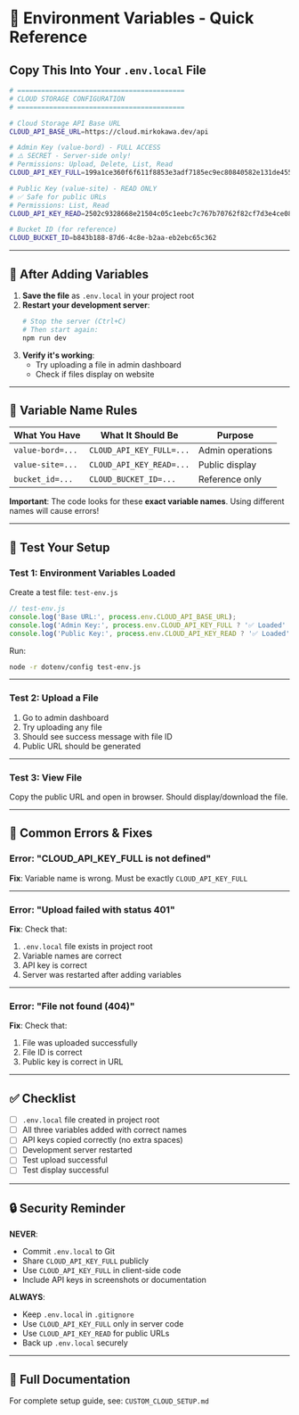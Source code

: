 # 🔑 Environment Variables - Quick Reference

## Copy This Into Your `.env.local` File

```bash
# ==========================================
# CLOUD STORAGE CONFIGURATION
# ==========================================

# Cloud Storage API Base URL
CLOUD_API_BASE_URL=https://cloud.mirkokawa.dev/api

# Admin Key (value-bord) - FULL ACCESS
# ⚠️ SECRET - Server-side only!
# Permissions: Upload, Delete, List, Read
CLOUD_API_KEY_FULL=199a1ce360f6f611f8853e3adf7185ec9ec80840582e131de4551437869c52fb

# Public Key (value-site) - READ ONLY
# ✅ Safe for public URLs
# Permissions: List, Read
CLOUD_API_KEY_READ=2502c9328668e21504c05c1eebc7c767b70762f82cf7d3e4ce0878f0a98c04e0

# Bucket ID (for reference)
CLOUD_BUCKET_ID=b843b188-87d6-4c8e-b2aa-eb2ebc65c362
```

---

## 🔄 After Adding Variables

1. **Save the file** as `.env.local` in your project root
2. **Restart your development server**:
   ```bash
   # Stop the server (Ctrl+C)
   # Then start again:
   npm run dev
   ```
3. **Verify it's working**:
   - Try uploading a file in admin dashboard
   - Check if files display on website

---

## 📝 Variable Name Rules

| What You Have | What It Should Be | Purpose |
|--------------|------------------|---------|
| `value-bord=...` | `CLOUD_API_KEY_FULL=...` | Admin operations |
| `value-site=...` | `CLOUD_API_KEY_READ=...` | Public display |
| `bucket_id=...` | `CLOUD_BUCKET_ID=...` | Reference only |

**Important**: The code looks for these **exact variable names**. Using different names will cause errors!

---

## 🧪 Test Your Setup

### Test 1: Environment Variables Loaded

Create a test file: `test-env.js`

```javascript
// test-env.js
console.log('Base URL:', process.env.CLOUD_API_BASE_URL);
console.log('Admin Key:', process.env.CLOUD_API_KEY_FULL ? '✅ Loaded' : '❌ Missing');
console.log('Public Key:', process.env.CLOUD_API_KEY_READ ? '✅ Loaded' : '❌ Missing');
```

Run:
```bash
node -r dotenv/config test-env.js
```

---

### Test 2: Upload a File

1. Go to admin dashboard
2. Try uploading any file
3. Should see success message with file ID
4. Public URL should be generated

---

### Test 3: View File

Copy the public URL and open in browser. Should display/download the file.

---

## 🚨 Common Errors & Fixes

### Error: "CLOUD_API_KEY_FULL is not defined"

**Fix**: Variable name is wrong. Must be exactly `CLOUD_API_KEY_FULL`

---

### Error: "Upload failed with status 401"

**Fix**: Check that:
1. `.env.local` file exists in project root
2. Variable names are correct
3. API key is correct
4. Server was restarted after adding variables

---

### Error: "File not found (404)"

**Fix**: Check that:
1. File was uploaded successfully
2. File ID is correct
3. Public key is correct in URL

---

## ✅ Checklist

- [ ] `.env.local` file created in project root
- [ ] All three variables added with correct names
- [ ] API keys copied correctly (no extra spaces)
- [ ] Development server restarted
- [ ] Test upload successful
- [ ] Test display successful

---

## 🔒 Security Reminder

**NEVER**:
- Commit `.env.local` to Git
- Share `CLOUD_API_KEY_FULL` publicly
- Use `CLOUD_API_KEY_FULL` in client-side code
- Include API keys in screenshots or documentation

**ALWAYS**:
- Keep `.env.local` in `.gitignore`
- Use `CLOUD_API_KEY_FULL` only in server code
- Use `CLOUD_API_KEY_READ` for public URLs
- Back up `.env.local` securely

---

## 📖 Full Documentation

For complete setup guide, see: `CUSTOM_CLOUD_SETUP.md`

